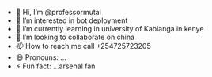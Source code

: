 - 👋 Hi, I’m @professormutai
- 👀 I’m interested in bot deployment 
- 🌱 I’m currently learning in university of Kabianga in kenye
- 💞️ I’m looking to collaborate on china
- 📫 How to reach me call +254725723205
- 😄 Pronouns: ...
- ⚡ Fun fact: ...arsenal fan
<!---
professormutai/professormutai is a ✨ special ✨ repository because its `README.md` (this file) appears on your GitHub profile.
You can click the Preview link to take a look at your changes.
--->

